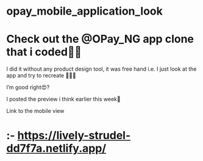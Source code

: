 # opay_mobile_application_look

# Check out the @OPay_NG app clone that i coded👨‍💻

I did it without any product design tool, it was free hand  i.e. I just look at the app and try to recreate 🤷🏼‍♂️

I’m good right😍? 

I posted the preview i think earlier this week🤧

Link to the mobile view

# :- https://lively-strudel-dd7f7a.netlify.app/


